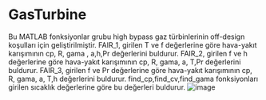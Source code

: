 # GasTurbine
Bu MATLAB fonksiyonlar grubu high bypass gaz türbinlerinin off-design koşulları için geliştirilmiştir.
FAIR_1, girilen T ve f değerlerine göre hava-yakıt karışımının  cp, R, gama , a,h,Pr değerlerini buldurur.
FAIR_2, girilen f ve h değerlerine göre hava-yakıt karışımının cp, R, gama, a, T,Pr değerlerini buldurur.
FAIR_3, girilen f ve Pr değerlerine göre hava-yakıt karışımının cp, R, gama, a, T,h değerlerini buldurur.
find_cp,find_cv,find_gama fonksiyonları girilen sıcaklık değerlerine göre bu değerleri buldurur.
![image](https://github.com/Trouper00/GasTurbine/assets/165286766/ae9498ef-7189-4a31-b0d3-c8a83002f9e7)
